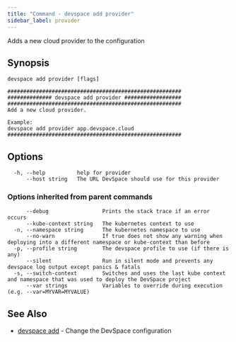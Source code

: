 ```yaml
---
title: "Command - devspace add provider"
sidebar_label: provider
---
```



Adds a new cloud provider to the configuration

## Synopsis


```
devspace add provider [flags]
```

```
#######################################################
############## devspace add provider ##################
#######################################################
Add a new cloud provider.

Example:
devspace add provider app.devspace.cloud
#######################################################
```
## Options

```
  -h, --help          help for provider
      --host string   The URL DevSpace should use for this provider
```

### Options inherited from parent commands

```
      --debug                 Prints the stack trace if an error occurs
      --kube-context string   The kubernetes context to use
  -n, --namespace string      The kubernetes namespace to use
      --no-warn               If true does not show any warning when deploying into a different namespace or kube-context than before
  -p, --profile string        The devspace profile to use (if there is any)
      --silent                Run in silent mode and prevents any devspace log output except panics & fatals
  -s, --switch-context        Switches and uses the last kube context and namespace that was used to deploy the DevSpace project
      --var strings           Variables to override during execution (e.g. --var=MYVAR=MYVALUE)
```

## See Also

* [devspace add](/docs/cli/commands/devspace_add)	 - Change the DevSpace configuration

